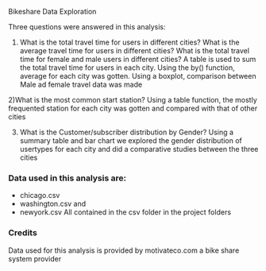 

Bikeshare Data Exploration 


Three questions were answered in this analysis:
1) What is the total travel time for users in different cities? What is the average travel time for users in different cities? What is the total travel time for female and male users in different cities?
A table is used to sum the total travel time for users in each city.
Using the by() function, average for each city was gotten.
Using a boxplot, comparison between Male ad female travel data was made

2)What is the most common start station?
Using a table function, the mostly frequented station for each city was gotten and compared with that of other cities

3) What is the Customer/subscriber distribution by Gender?
Using a summary table and bar chart we explored the gender distribution of usertypes for each city and did a comparative studies between the three cities

### Data used in this analysis are:
 - chicago.csv
 - washington.csv and
 - newyork.csv 
All contained in the csv folder in the project folders

### Credits
Data used for this analysis is provided by motivateco.com a bike share system provider 

